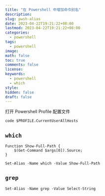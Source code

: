 ```yaml
---
title: "在 Powershell 中增加命令别名"
description: 
slug: pwsh-alias
date: 2023-04-22T19:21:22+08:00
lastmod: 2023-04-22T19:21:22+08:00
categories:
  - powershell
tags:
  - powershell
image: 
math: false
toc: true
comments: false
license: 
keywords:
  - powershell
  - which
style:
hidden: false
draft: false
---
```


打开 Powershell Profile 配置文件

```pwsh
code $PROFILE.CurrentUserAllHosts
```

## `which`

```pwsh
Function Show-Full-Path {
    $(Get-Command $args[0]).Source;
}

Set-Alias -Name which -Value Show-Full-Path

```

## `grep`

```pwsh
Set-Alias -Name grep -Value Select-String
```